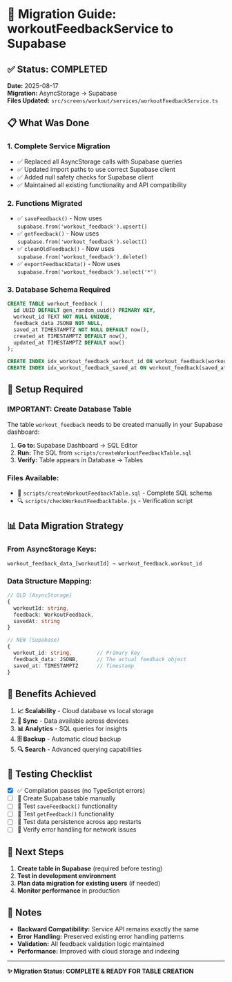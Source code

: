 # 🔄 Migration Guide: workoutFeedbackService to Supabase

## ✅ Status: COMPLETED

**Date:** 2025-08-17  
**Migration:** AsyncStorage → Supabase  
**Files Updated:** `src/screens/workout/services/workoutFeedbackService.ts`

## 📋 What Was Done

### 1. **Complete Service Migration**

- ✅ Replaced all AsyncStorage calls with Supabase queries
- ✅ Updated import paths to use correct Supabase client
- ✅ Added null safety checks for Supabase client
- ✅ Maintained all existing functionality and API compatibility

### 2. **Functions Migrated**

- ✅ `saveFeedback()` - Now uses `supabase.from('workout_feedback').upsert()`
- ✅ `getFeedback()` - Now uses `supabase.from('workout_feedback').select()`
- ✅ `cleanOldFeedback()` - Now uses `supabase.from('workout_feedback').delete()`
- ✅ `exportFeedbackData()` - Now uses `supabase.from('workout_feedback').select('*')`

### 3. **Database Schema Required**

```sql
CREATE TABLE workout_feedback (
  id UUID DEFAULT gen_random_uuid() PRIMARY KEY,
  workout_id TEXT NOT NULL UNIQUE,
  feedback_data JSONB NOT NULL,
  saved_at TIMESTAMPTZ NOT NULL DEFAULT now(),
  created_at TIMESTAMPTZ DEFAULT now(),
  updated_at TIMESTAMPTZ DEFAULT now()
);

CREATE INDEX idx_workout_feedback_workout_id ON workout_feedback(workout_id);
CREATE INDEX idx_workout_feedback_saved_at ON workout_feedback(saved_at);
```

## 🔧 Setup Required

### **IMPORTANT: Create Database Table**

The table `workout_feedback` needs to be created manually in your Supabase dashboard:

1. **Go to:** Supabase Dashboard → SQL Editor
2. **Run:** The SQL from `scripts/createWorkoutFeedbackTable.sql`
3. **Verify:** Table appears in Database → Tables

### **Files Available:**

- 📄 `scripts/createWorkoutFeedbackTable.sql` - Complete SQL schema
- 🔍 `scripts/checkWorkoutFeedbackTable.js` - Verification script

## 📊 Data Migration Strategy

### **From AsyncStorage Keys:**

```
workout_feedback_data_[workoutId] → workout_feedback.workout_id
```

### **Data Structure Mapping:**

```typescript
// OLD (AsyncStorage)
{
  workoutId: string,
  feedback: WorkoutFeedback,
  savedAt: string
}

// NEW (Supabase)
{
  workout_id: string,        // Primary key
  feedback_data: JSONB,      // The actual feedback object
  saved_at: TIMESTAMPTZ      // Timestamp
}
```

## 🎯 Benefits Achieved

1. **📈 Scalability** - Cloud database vs local storage
2. **🔄 Sync** - Data available across devices
3. **📊 Analytics** - SQL queries for insights
4. **🗄️ Backup** - Automatic cloud backup
5. **🔍 Search** - Advanced querying capabilities

## 🧪 Testing Checklist

- [x] ✅ Compilation passes (no TypeScript errors)
- [ ] 🔲 Create Supabase table manually
- [ ] 🔲 Test `saveFeedback()` functionality
- [ ] 🔲 Test `getFeedback()` functionality
- [ ] 🔲 Test data persistence across app restarts
- [ ] 🔲 Verify error handling for network issues

## 🚀 Next Steps

1. **Create table in Supabase** (required before testing)
2. **Test in development environment**
3. **Plan data migration for existing users** (if needed)
4. **Monitor performance** in production

## 📝 Notes

- **Backward Compatibility:** Service API remains exactly the same
- **Error Handling:** Preserved existing error handling patterns
- **Validation:** All feedback validation logic maintained
- **Performance:** Improved with cloud storage and indexing

---

**✨ Migration Status: COMPLETE & READY FOR TABLE CREATION**

